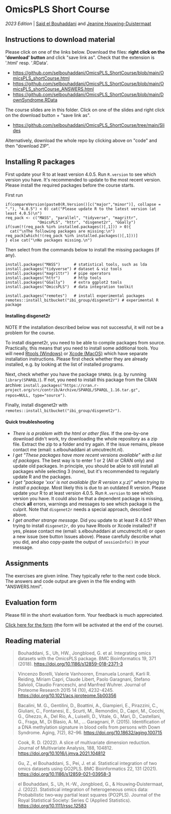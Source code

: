 # OmicsPLS Short Course
*2023 Edition* | [Said el Bouhaddani](https://www.linkedin.com/in/selbouhaddani/) and [Jeanine Houwing-Duistermaat](https://www.linkedin.com/in/jeanine-houwing-duistermaat/)

## Instructions to download material

Please click on one of the links below. Download the files: **right click on the 'download' button** and click "save link as". Check that the extension is '.html' resp. '.RData'. 

- https://github.com/selbouhaddani/OmicsPLS_ShortCourse/blob/main/OmicsPLS_shortCourse.html
- https://github.com/selbouhaddani/OmicsPLS_ShortCourse/blob/main/OmicsPLS_shortCourse_ANSWERS.html
- https://github.com/selbouhaddani/OmicsPLS_ShortCourse/blob/main/DownSyndrome.RData

The course slides are in this folder. Click on one of the slides and right click on the download button + "save link as". 

- https://github.com/selbouhaddani/OmicsPLS_ShortCourse/tree/main/Slides

Alternatively, download the whole repo by clicking above on "code" and then "download ZIP".


## Installing R packages

First update your R to at least version 4.0.5. Run `R.version` to see which version you have. It's recommended to update to the most recent version. 
Please install the required packages before the course starts.

First run 
```
if(compareVersion(paste0(R.Version()[c("major","minor")], collapse = "."), "4.0.5") < 0) cat("Please update R to the latest version (at least 4.0.5)\n")
req_pack <- c("MASS", "parallel", "tidyverse", "magrittr", 
              "OmicsPLS", "httr", "disgenet2r", "GGally")
if(sum(!(req_pack %in% installed.packages()[,1])) > 0){
  cat("\nThe following packages are missing:\n")
req_pack[which(!(req_pack %in% installed.packages()[,1]))]
} else cat("\nNo packages missing.\n")
```

Then select from the commands below to install the missing packages (if any).
```
install.packages("MASS")      # statistical tools, such as lda
install.packages("tidyverse") # dataset & viz tools
install.packages("magrittr")  # pipe operators
install.packages("httr")      # http tools
install.packages("GGally")    # extra ggplot2 tools
install.packages("OmicsPLS")  # data integration toolkit

install.packages("remotes")   # install experimental packages
remotes::install_bitbucket("ibi_group/disgenet2r") # experimental R package
```

#### Installing disgenet2r

NOTE If the installation described below was not successful, it will not be a problem for the course.

To install disgenet2r, you need to be able to compile packages from source. Practically, this means that you need to install some additional tools. You will need [Rtools (Windows)](https://cran.r-project.org/bin/windows/Rtools/) or [Xcode (MacOS)](https://developer.apple.com/xcode/) which have separate installation instructions. Please first check whether they are already installed, e.g. by looking at the list of installed programs.

Next, check whether you have the package `SPARQL` (e.g. by running `library(SPARQL)`). If not, you need to install this package from the CRAN archive: `install.packages("https://cran.r-project.org/src/contrib/Archive/SPARQL/SPARQL_1.16.tar.gz", repos=NULL, type="source")`. 

Finally, install disgenet2r with `remotes::install_bitbucket("ibi_group/disgenet2r")`.  

#### Quick troubleshooting

- _There is a problem with the html or other files._ If the one-by-one download didn't work, try downloading the whole repository as a zip file. Extract the zip to a folder and try again. If the issue remains, please contact me (email: s.elbouhaddani at umcutrecht.nl). 
- _I get "These packages have more recent versions available" with a list of packages._ The best way is to enter 1 or 2 (All or CRAN only) and update old packages. In principle, you should be able to still install all packages while selecting 3 (none), but it's recommended to regularly update R and the packages. 
- _I get "package 'xxx' is not available (for R version x.y.z)" when trying to install a package._ Most likely this is due to an outdated R version. Please update your R to at least version 4.0.5. Run `R.version` to see which version you have. It could also be that a dependent package is missing, check **all** errors, warnings and messages to see which package is the culprit. Note that `disgenet2r` needs a special approach, described above. 
- _I get another strange message._ Did you update to at least R 4.0.5? When trying to install `disgenet2r`, do you have Rtools or Xcode installed? If yes, please contact me (email: s.elbouhaddani at umcutrecht.nl) or open a new issue (see button Issues above). Please carefully describe what you did, and also copy-paste the output of `sessionInfo()` in your message. 


## Assignments

The exercises are given inline. They typically refer to the next code block. The answers and code output are given in the file ending with "ANSWERS.html". 


## Evaluation form

Please fill in the short evaluation form. Your feedback is much appreciated. 

[Click here for the form](https://forms.gle/pNdRfr9PXkFxHQib7) (the form will be activated at the end of the course). 


## Reading material

> Bouhaddani, S., Uh, HW., Jongbloed, G. et al. Integrating omics datasets with the OmicsPLS package. BMC Bioinformatics 19, 371 (2018). https://doi.org/10.1186/s12859-018-2371-3

> Vincenzo Borelli, Valerie Vanhooren, Emanuela Lonardi, Karli R. Reiding, Miriam Capri, Claude Libert, Paolo Garagnani, Stefano Salvioli, Claudio Franceschi, and Manfred Wuhrer. Journal of Proteome Research 2015 14 (10), 4232-4245. https://doi.org/10.1021/acs.jproteome.5b00356

> Bacalini, M. G., Gentilini, D., Boattini, A., Giampieri, E., Pirazzini, C., Giuliani, C., Fontanesi, E., Scurti, M., Remondini, D., Capri, M., Cocchi, G., Ghezzo, A., Del Rio, A., Luiselli, D., Vitale, G., Mari, D., Castellani, G., Fraga, M., Di Blasio, A. M., … Garagnani, P. (2015). Identification of a DNA methylation signature in blood cells from persons with Down Syndrome. Aging, 7(2), 82–96. https://doi.org/10.18632/aging.100715

> Cook, R. D. (2022). A slice of multivariate dimension reduction. Journal of Multivariate Analysis, 188, 104812. https://doi.org/10.1016/j.jmva.2021.104812

> Gu, Z., el Bouhaddani, S., Pei, J. et al. Statistical integration of two omics datasets using GO2PLS. BMC Bioinformatics 22, 131 (2021). https://doi.org/10.1186/s12859-021-03958-3

> el Bouhaddani, S., Uh, H.-W., Jongbloed, G., & Houwing‐Duistermaat, J. (2022). Statistical integration of heterogeneous omics data: Probabilistic two‐way partial least squares (PO2PLS). Journal of the Royal Statistical Society: Series C (Applied Statistics). https://doi.org/10.1111/rssc.12583




